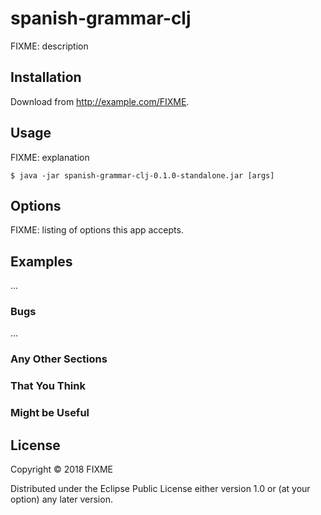 # spanish-grammar-clj

FIXME: description

## Installation

Download from http://example.com/FIXME.

## Usage

FIXME: explanation

    $ java -jar spanish-grammar-clj-0.1.0-standalone.jar [args]

## Options

FIXME: listing of options this app accepts.

## Examples

...

### Bugs

...

### Any Other Sections
### That You Think
### Might be Useful

## License

Copyright © 2018 FIXME

Distributed under the Eclipse Public License either version 1.0 or (at
your option) any later version.
